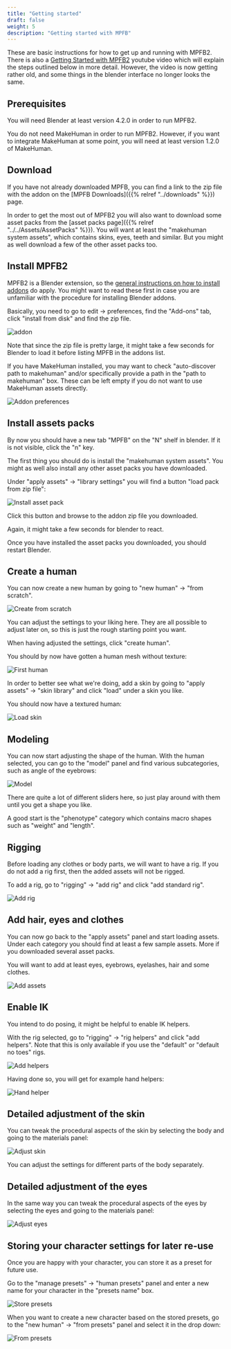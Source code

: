 ```yaml
---
title: "Getting started"
draft: false
weight: 5
description: "Getting started with MPFB"
---
```


These are basic instructions for how to get up and running with MPFB2. There is also a
[Getting Started with MPFB2](https://youtu.be/9jmTdhVjAsI) youtube video which will explain the steps outlined below in more detail. However, the 
video is now getting rather old, and some things in the blender interface no longer looks the same.

## Prerequisites

You will need Blender at least version 4.2.0 in order to run MPFB2.

You do not need MakeHuman in order to run MPFB2. However, if you want to integrate MakeHuman at some point, you will need at least version 1.2.0 of MakeHuman.

## Download

If you have not already downloaded MPFB, you can find a link to the zip file with the addon on the [MPFB Downloads]({{% relref "../downloads" %}}) page.

In order to get the most out of MPFB2 you will also want to download some asset packs from the [asset packs page]({{% relref "../../Assets/AssetPacks" %}}).
You will want at least the "makehuman system assets", which contains skins, eyes, teeth and similar. But you might as well download a few of the other asset packs too.

## Install MPFB2

MPFB2 is a Blender extension, so the [general instructions on how to install addons](https://docs.blender.org/manual/en/latest/editors/preferences/addons.html)
do apply. You might want to read these first in case you are unfamiliar with the procedure for installing Blender addons.

Basically, you need to go to edit -> preferences, find the "Add-ons" tab, click "install from disk" and find the zip file.

![addon](install_addon_disk.png)

Note that since the zip file is pretty large, it might take a few seconds for Blender to load it before listing MPFB in the addons list.

If you have MakeHuman installed, you may want to check "auto-discover path to makehuman" and/or specifically provide a path in the "path to makehuman" box. These can be left empty if you do not want to use MakeHuman assets directly. 

![Addon preferences](addon_preferences.png)

## Install assets packs

By now you should have a new tab "MPFB" on the "N" shelf in blender. If it is not visible, click the "n" key.

The first thing you should do is install the "makehuman system assets". You might as well also install any other asset packs you have downloaded.

Under "apply assets" -> "library settings" you will find a button "load pack from zip file":

![Install asset pack](install_pack.png)

Click this button and browse to the addon zip file you downloaded.

Again, it might take a few seconds for blender to react.

Once you have installed the asset packs you downloaded, you should restart Blender.

## Create a human

You can now create a new human by going to "new human" -> "from scratch". 

![Create from scratch](create_from_scratch.png)

You can adjust the settings to your liking here. They are all possible to adjust later on, so this is just the rough starting point you want.

When having adjusted the settings, click "create human".

You should by now have gotten a human mesh without texture:

![First human](first_human.png)

In order to better see what we're doing, add a skin by going to "apply assets" -> "skin library" and click "load" under a skin you like. 

You should now have a textured human:

![Load skin](load_skin.png)

## Modeling

You can now start adjusting the shape of the human. With the human selected, you can go to the "model" panel and find various
subcategories, such as angle of the eyebrows:

![Model](model.png)

There are quite a lot of different sliders here, so just play around with them until you get a shape you like.

A good start is the "phenotype" category which contains macro shapes such as "weight" and "length". 

## Rigging

Before loading any clothes or body parts, we will want to have a rig. If you do not add a rig first, then the added assets will not be rigged.

To add a rig, go to "rigging" -> "add rig" and click "add standard rig". 

![Add rig](add_rig.png)

## Add hair, eyes and clothes

You can now go back to the "apply assets" panel and start loading assets. Under each category you should find at least a few sample assets. More if you 
downloaded several asset packs. 

You will want to add at least eyes, eyebrows, eyelashes, hair and some clothes.

![Add assets](add_assets.png)

## Enable IK

You intend to do posing, it might be helpful to enable IK helpers. 

With the rig selected, go to "rigging" -> "rig helpers" and click "add helpers". Note that this is only available if you use the "default" or "default no toes" rigs. 

![Add helpers](add_helpers.png)

Having done so, you will get for example hand helpers:

![Hand helper](hand_helper.png)

## Detailed adjustment of the skin

You can tweak the procedural aspects of the skin by selecting the body and going to the materials panel:

![Adjust skin](adjust_skin.png)

You can adjust the settings for different parts of the body separately.

## Detailed adjustment of the eyes

In the same way you can tweak the procedural aspects of the eyes by selecting the eyes and going to the materials panel:

![Adjust eyes](adjust_eyes.png)

## Storing your character settings for later re-use

Once you are happy with your character, you can store it as a preset for future use.

Go to the "manage presets" -> "human presets" panel and enter a new name for your character in the "presets name" box.

![Store presets](store_presets.png)

When you want to create a new character based on the stored presets, go to the "new human" -> "from presets" panel and select it in the drop down:

![From presets](load_presets.png)

